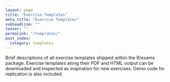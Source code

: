 ```yaml
---
layout: page
title: "Exercise Templates"
meta_title: "Exercise Templates"
subheadline: ""
teaser: ""
permalink: "/templates/"
post_index:
  category: templates
---
```


Brief descriptions of all exercise templates shipped within the R/exams package.
Exercise templates along their PDF and HTML output can be downloaded and inspected as inspiration for new exercises.
Demo code for replication is also included.

